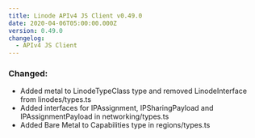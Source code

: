```yaml
---
title: Linode APIv4 JS Client v0.49.0
date: 2020-04-06T05:00:00.000Z
version: 0.49.0
changelog:
  - APIv4 JS Client
---
```


### Changed:
- Added metal to LinodeTypeClass type and removed LinodeInterface from linodes/types.ts
- Added interfaces for IPAssignment, IPSharingPayload and IPAssignmentPayload in networking/types.ts 
- Added Bare Metal to Capabilities type in regions/types.ts


